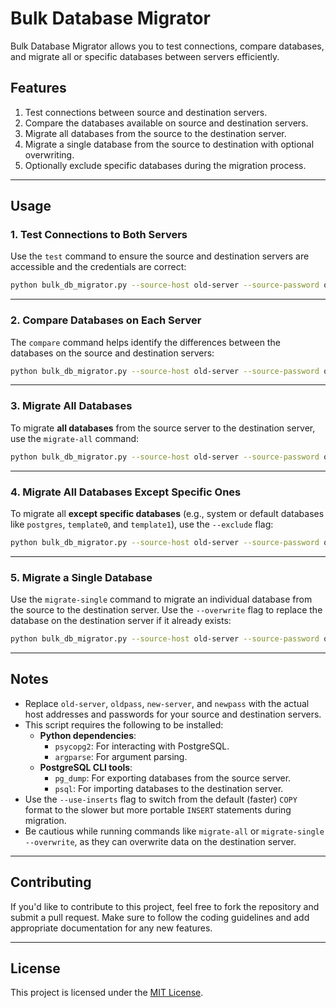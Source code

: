 # Bulk Database Migrator

Bulk Database Migrator allows you to test connections, compare databases, and migrate all or specific databases between servers efficiently.

## Features

1. Test connections between source and destination servers.
2. Compare the databases available on source and destination servers.
3. Migrate all databases from the source to the destination server.
4. Migrate a single database from the source to destination with optional overwriting.
5. Optionally exclude specific databases during the migration process.

---

## Usage

### 1. Test Connections to Both Servers

Use the `test` command to ensure the source and destination servers are accessible and the credentials are correct:

```bash
python bulk_db_migrator.py --source-host old-server --source-password oldpass --dest-host new-server --dest-password newpass test
```

---

### 2. Compare Databases on Each Server

The `compare` command helps identify the differences between the databases on the source and destination servers:

```bash
python bulk_db_migrator.py --source-host old-server --source-password oldpass --dest-host new-server --dest-password newpass compare
```

---

### 3. Migrate All Databases

To migrate **all databases** from the source server to the destination server, use the `migrate-all` command:

```bash
python bulk_db_migrator.py --source-host old-server --source-password oldpass --dest-host new-server --dest-password newpass --use-inserts migrate-all
```

---

### 4. Migrate All Databases Except Specific Ones

To migrate all **except specific databases** (e.g., system or default databases like `postgres`, `template0`, and `template1`), use the `--exclude` flag:

```bash
python bulk_db_migrator.py --source-host old-server --source-password oldpass --dest-host new-server --dest-password newpass --use-inserts migrate-all --exclude postgres template0 template1
```

---

### 5. Migrate a Single Database

Use the `migrate-single` command to migrate an individual database from the source to the destination server. Use the `--overwrite` flag to replace the database on the destination server if it already exists:

```bash
python bulk_db_migrator.py --source-host old-server --source-password oldpass --dest-host new-server --dest-password newpass migrate-single example_database --overwrite
```

---

## Notes

- Replace `old-server`, `oldpass`, `new-server`, and `newpass` with the actual host addresses and passwords for your source and destination servers.
- This script requires the following to be installed:
  - **Python dependencies**:
    - `psycopg2`: For interacting with PostgreSQL.
    - `argparse`: For argument parsing.
  - **PostgreSQL CLI tools**:
    - `pg_dump`: For exporting databases from the source server.
    - `psql`: For importing databases to the destination server.
- Use the `--use-inserts` flag to switch from the default (faster) `COPY` format to the slower but more portable `INSERT` statements during migration.
- Be cautious while running commands like `migrate-all` or `migrate-single --overwrite`, as they can overwrite data on the destination server.

---

## Contributing

If you'd like to contribute to this project, feel free to fork the repository and submit a pull request. Make sure to follow the coding guidelines and add appropriate documentation for any new features.

---

## License

This project is licensed under the [MIT License](LICENSE).